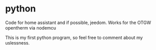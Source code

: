 # python

Code for home assistant and if possible, jeedom.
Works for the OTGW opentherm via nodemcu

This is my first python program, so feel free to comment about my uslessness.
